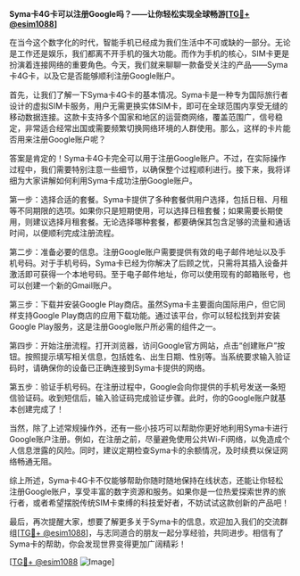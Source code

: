 **Syma卡4G卡可以注册Google吗？——让你轻松实现全球畅游[[TG💪+ @esim1088](https://t.me/s/esim1088)]**

在当今这个数字化的时代，智能手机已经成为我们生活中不可或缺的一部分。无论是工作还是娱乐，我们都离不开手机的强大功能。而作为手机的核心，SIM卡更是扮演着连接网络的重要角色。今天，我们就来聊聊一款备受关注的产品——Syma卡4G卡，以及它是否能够顺利注册Google账户。

首先，让我们了解一下Syma卡4G卡的基本情况。Syma卡是一种专为国际旅行者设计的虚拟SIM卡服务，用户无需更换实体SIM卡，即可在全球范围内享受无缝的移动数据连接。这款卡支持多个国家和地区的运营商网络，覆盖范围广，信号稳定，非常适合经常出国或需要频繁切换网络环境的人群使用。那么，这样的卡片能否用来注册Google账户呢？

答案是肯定的！Syma卡4G卡完全可以用于注册Google账户。不过，在实际操作过程中，我们需要特别注意一些细节，以确保整个过程顺利进行。接下来，我将详细为大家讲解如何利用Syma卡成功注册Google账户。

第一步：选择合适的套餐。Syma卡提供了多种套餐供用户选择，包括日租、月租等不同期限的选项。如果你只是短期使用，可以选择日租套餐；如果需要长期使用，则建议选择月租套餐。无论选择哪种套餐，都要确保其包含足够的流量和通话时间，以便顺利完成注册流程。

第二步：准备必要的信息。注册Google账户需要提供有效的电子邮件地址以及手机号码。对于手机号码，Syma卡已经为你解决了后顾之忧，只需将其插入设备并激活即可获得一个本地号码。至于电子邮件地址，你可以使用现有的邮箱账号，也可以创建一个新的Gmail账户。

第三步：下载并安装Google Play商店。虽然Syma卡主要面向国际用户，但它同样支持Google Play商店的应用下载功能。通过该平台，你可以轻松找到并安装Google Play服务，这是注册Google账户所必需的组件之一。

第四步：开始注册流程。打开浏览器，访问Google官方网站，点击“创建账户”按钮。按照提示填写相关信息，包括姓名、出生日期、性别等。当系统要求输入验证码时，请确保你的设备已正确连接到Syma卡提供的网络。

第五步：验证手机号码。在注册过程中，Google会向你提供的手机号发送一条短信验证码。收到短信后，输入验证码完成验证步骤。此时，你的Google账户就基本创建完成了！

当然，除了上述常规操作外，还有一些小技巧可以帮助你更好地利用Syma卡进行Google账户注册。例如，在注册之前，尽量避免使用公共Wi-Fi网络，以免造成个人信息泄露的风险。同时，建议定期检查Syma卡的余额情况，及时续费以保证网络畅通无阻。

综上所述，Syma卡4G卡不仅能够帮助你随时随地保持在线状态，还能让你轻松注册Google账户，享受丰富的数字资源和服务。如果你是一位热爱探索世界的旅行者，或者希望摆脱传统SIM卡束缚的科技爱好者，不妨试试这款创新的产品吧！

最后，再次提醒大家，想要了解更多关于Syma卡的信息，欢迎加入我们的交流群组[[TG💪+ @esim1088](https://t.me/s/esim1088)]，与志同道合的朋友一起分享经验，共同进步。相信有了Syma卡的帮助，你会发现世界变得更加广阔精彩！

[[TG💪+ @esim1088](https://t.me/s/esim1088) ![Image](https://i.postimg.cc/4NQfJmqS/Snipaste-2025-05-13-00-14-12.png)]